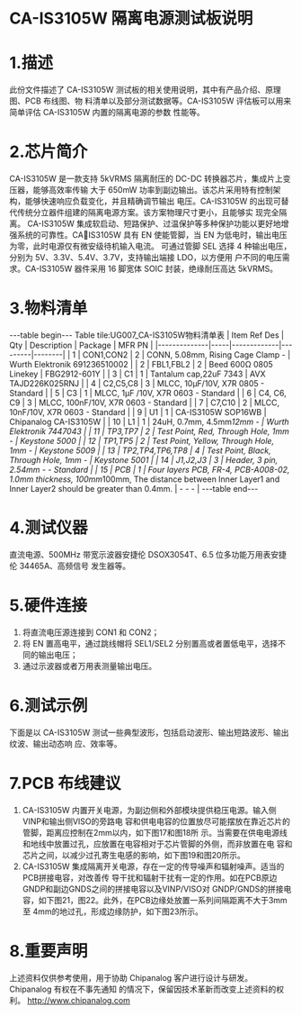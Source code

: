  # CA-IS3105W 隔离电源测试板说明


# 1.描述
此份文件描述了 CA-IS3105W 测试板的相关使用说明，其中有产品介绍、原理图、PCB 布线图、物
料清单以及部分测试数据等。CA-IS3105W 评估板可以用来简单评估 CA-IS3105W 内置的隔离电源的参数
性能等。


# 2.芯片简介
CA-IS3105W 是一款支持 5kVRMS 隔离耐压的 DC-DC 转换器芯片，集成片上变压器，能够高效率传输
大于 650mW 功率到副边输出。该芯片采用特有控制架构，能够快速响应负载变化，并且精确调节输出
电压。CA-IS3105W 的出现可替代传统分立器件组建的隔离电源方案。该方案物理尺寸更小，且能够实
现完全隔离。
CA-IS3105W 集成软启动、短路保护、过温保护等多种保护功能以更好地增强系统的可靠性。CA￾IS3105W 具有 EN 使能管脚，当 EN 为低电时，输出电压为零，此时电源仅有微安级待机输入电流。
可通过管脚 SEL 选择 4 种输出电压，分别为 5V、3.3V、5.4V、3.7V，支持输出端接 LDO，以方便用
户不同的电压需求。CA-IS3105W 器件采用 16 脚宽体 SOIC 封装，绝缘耐压高达 5kVRMS。

# 3.物料清单
---table begin---
Table tile:UG007_CA-IS3105W物料清单表
| Item Ref Des | Qty | Description | Package | MFR PN |
|--------------|-----|-------------|---------|--------|
| 1            | CON1,CON2 | 2 | CONN, 5.08mm, Rising Cage Clamp - | Wurth Elektronik 691236510002 |
| 2            | FBL1,FBL2 | 2 | Beed 600Ω 0805 Linekey | FBG2912-601Y |
| 3            | C1 | 1 | Tantalum cap,22uF 7343 | AVX TAJD226K025RNJ |
| 4            | C2,C5,C8 | 3 | MLCC, 10μF/10V, X7R 0805 - Standard |
| 5            | C3 | 1 | MLCC, 1μF /10V, X7R 0603 - Standard |
| 6            | C4, C6, C9 | 3 | MLCC, 100nF/10V, X7R 0603 - Standard |
| 7            | C7,C10 | 2 | MLCC, 10nF/10V, X7R 0603 - Standard |
| 9            | U1 | 1 | CA-IS3105W SOP16WB | Chipanalog CA-IS3105W |
| 10           | L1 | 1 | 24uH, 0.7mm, 4.5mm*12mm - | Wurth Elektronik 7447043 |
| 11           | TP3,TP7 | 2 | Test Point, Red, Through Hole, 1mm - | Keystone 5000 |
| 12           | TP1,TP5 | 2 | Test Point, Yellow, Through Hole, 1mm - | Keystone 5009 |
| 13           | TP2,TP4,TP6,TP8 | 4 | Test Point, Black, Through Hole, 1mm - | Keystone 5001 |
| 14           | J1,J2,J3 | 3 | Header, 3 pin, 2.54mm - - Standard |
| 15           | PCB | 1 | Four layers PCB, FR-4, PCB-A008-02, 1.0mm thickness, 100mm*100mm, The distance between Inner Layer1 and Inner Layer2 should be greater than 0.4mm. | - - - |
---table end---


#  4.测试仪器
直流电源、500MHz 带宽示波器安捷伦 DSOX3054T、6.5 位多功能万用表安捷伦 34465A、高频信号
发生器等。


# 5.硬件连接
1. 将直流电压源连接到 CON1 和 CON2；
2. 将 EN 置高电平，通过跳线帽将 SEL1/SEL2 分别置高或者置低电平，选择不同的输出电压；
3. 通过示波器或者万用表测量输出电压。



# 6.测试示例
下面是以 CA-IS3105W 测试一些典型波形，包括启动波形、输出短路波形、输出纹波、输出动态响
应、效率等。


# 7.PCB 布线建议
1. CA-IS3105W 内置开关电源，为副边侧和外部模块提供稳压电源。输入侧VINP和输出侧VISO的旁路电
容和供电电容的位置放尽可能摆放在靠近芯片的管脚，距离应控制在2mm以内，如下图17和图18所
示。当需要在供电电源线和地线中放置过孔，应放置在电容相对于芯片管脚的外侧，而非放置在电
容和芯片之间，以减少过孔寄生电感的影响，如下图19和图20所示。
2. CA-IS3105W 集成隔离开关电源，存在一定的传导噪声和辐射噪声。适当的PCB拼接电容，对改善传
导干扰和辐射干扰有一定的作用。如在PCB原边GNDP和副边GNDS之间的拼接电容以及VINP/VISO对
GNDP/GNDS的拼接电容，如下图21，图22。此外，在PCB边缘处放置一系列间隔距离不大于3mm至
4mm的地过孔，形成边缘防护，如下图23所示。


# 8.重要声明
上述资料仅供参考使用，用于协助 Chipanalog 客户进行设计与研发。Chipanalog 有权在不事先通知
的情况下，保留因技术革新而改变上述资料的权利。
 http://www.chipanalog.com
